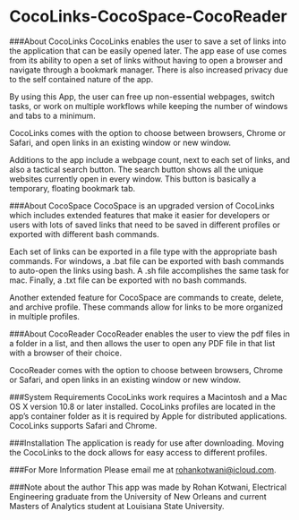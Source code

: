 # CocoLinks-CocoSpace-CocoReader

###About CocoLinks
CocoLinks enables the user to save a set of links into the application that can be easily opened later. The app ease of use comes from its ability to open a set of links without having to open a browser and navigate through a bookmark manager. There is also increased privacy due to the self contained nature of the app.

By using this App, the user can free up non-essential webpages, switch tasks, or work on multiple workflows while keeping the number of windows and tabs to a minimum.

CocoLinks comes with the option to choose between browsers, Chrome or Safari, and open links in an existing window or new window.

Additions to the app include a webpage count, next to each set of links, and also a tactical search button. The search button shows all the unique websites currently open in every window. This button is basically a temporary, floating bookmark tab.

###About CocoSpace
CocoSpace is an upgraded version of CocoLinks which includes extended features that make it easier for developers or users with lots of saved links that need to be saved in different profiles or exported with different bash commands.

Each set of links can be exported in a file type with the appropriate bash commands. For windows, a .bat file can be exported with bash commands to auto-open the links using bash. A .sh file accomplishes the same task for mac. Finally, a .txt file can be exported with no bash commands.

Another extended feature for CocoSpace are commands to create, delete, and archive profile. These commands allow for links to be more organized in multiple profiles.

###About CocoReader
CocoReader enables the user to view the pdf files in a folder in a list, and then allows the user to open any PDF file in that list with a browser of their choice. 

CocoReader comes with the option to choose between browsers, Chrome or Safari, and open links in an existing window or new window.

###System Requirements
CocoLinks work requires a Macintosh and a Mac OS X version 10.8 or later installed. CocoLinks profiles are located in the app’s container folder as it is required by Apple for distributed applications. CocoLinks supports Safari and Chrome.

###Installation
The application is ready for use after downloading. Moving the CocoLinks to the dock allows for easy access to different profiles.

###For More Information
Please email me at rohankotwani@icloud.com.

###Note about the author
This app was made by Rohan Kotwani, Electrical Engineering graduate from the University of New Orleans and current Masters of Analytics student at Louisiana State University.

